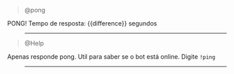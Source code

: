 > @pong

PONG! Tempo de resposta: {{difference}} segundos

> ---

> @Help

Apenas responde pong. Util para saber se o bot está online. Digite `!ping`

> ---
